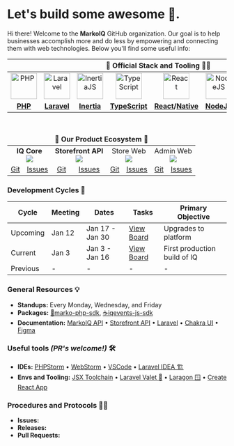 # Let's build some awesome 💩.

Hi there! Welcome to the **MarkoIQ** GitHub organization. Our goal is to help businesses accomplish more and do less by empowering and connecting them with web technologies. Below you'll find some useful info:

<div align="center"></div>

<div align="center">
<table width="100%">
<thead>
<tr>
<th colspan="8"><b>👷 Official Stack and Tooling 👷‍♀️</b></th>
</tr>
</thead>
<tbody>
<tr>
<td align="center"><img src="https://user-images.githubusercontent.com/4695165/148151056-95607298-0eb8-42cf-b00c-61a2f7046961.png" height="60" alt="PHP" /></td>
<td align="center"><img src="https://user-images.githubusercontent.com/4695165/148148479-bab4941f-9c10-4caf-9b08-d5ee437e6246.png" height="60" alt="Laravel" /></td>
<td align="center"><img src="https://user-images.githubusercontent.com/4695165/148149366-3c56f650-08a3-44c2-bbf2-7740482f290f.png" height="60" alt="InertiaJS" /></td>

<td align="center"><img src="https://user-images.githubusercontent.com/4695165/148148523-4790e3a1-a94c-499d-968e-29b133045ca9.png" height="60" alt="TypeScript"/></td>
<td align="center"><img src="https://user-images.githubusercontent.com/4695165/148149561-50f50b4b-5345-408a-86d4-050aba00b866.png" height="60" alt="React" /></td>
<td align="center"><img src="https://user-images.githubusercontent.com/4695165/148150115-3d47ecdc-61ce-462a-a3bd-0922ff49035e.png" height="60" alt="NodeJS" /></td>

<td align="center"><img src="https://user-images.githubusercontent.com/4695165/148150003-32991a3d-4dd3-4ba1-9444-3e5260878992.png" height="60" alt="OpenAPI" /></td>
<td align="center"><img src="https://user-images.githubusercontent.com/4695165/148150255-18b1af8e-bfc3-4710-b801-037b46b08f5c.png" height="60" alt="Postman" /></td>
</tr>
<tr>
  <td align="center"><b><a href="https://www.php.net/releases/8.1/en.php">PHP</a></b></td>
  <td align="center"><b><a href="https://www.laravel.com">Laravel</a></b></td>
  <td align="center"><b><a href="https://inertiajs.com/">Inertia</a></b></td>

  <td align="center"><b><a href="https://www.typescriptlang.org/docs/handbook/typescript-in-5-minutes.html">TypeScript</a></b></td>
  <td align="center"><b><a href="https://reactjs.org/tutorial/tutorial.html">React</a>/<a href="https://reactnative.dev/">Native</a></b></td>
  <td align="center"><b><a href="https://nodejs.org/">NodeJS</a></b></td>

  <td align="center"><b><a href="https://swagger.io/specification/">OpenAPI</a></b></td>
  <td align="center"><b><a href="https://lifespikesllc.postman.co/workspace/LifeSpikes~14fce070-3cc3-4f1e-adba-56da42f5bbf8/overview">Postman</a></b></td>
</tr>
</tbody>
</table>
</div>

<br />
<div align="center" width="100%">
<table width="100%">
<thead>
<tr>
<td colspan="8" align="center"><b>🙌 Our Product Ecosystem 🙌</b></td>
</tr>
</thead>
<tbody>
<tr>
<td colspan="2" align="center">
  <b>IQ Core</b><br>
  <a href="https://github.com/markoplace/marko-core/actions/workflows/build.yml">
    <img src="https://github.com/markoplace/marko-core/actions/workflows/build.yml/badge.svg?branch=master&event=push&kill_cache=1">
  </a>
</td>
<td colspan="2" align="center">
  <b>Storefront API</b><br>
  <a href="https://github.com/markoplace/marko-customer-api/actions/workflows/deploy.yml">
    <img src="https://github.com/markoplace/marko-customer-api/actions/workflows/deploy.yml/badge.svg?branch=master&event=push&kill_cache=1">
  </a>
</td>
<td colspan="2" align="center">
  Store Web<br>
  <a href="https://github.com/markoplace/marko-store/actions/workflows/build.yaml">
    <img src="https://github.com/markoplace/marko-store/actions/workflows/build.yaml/badge.svg?branch=master&event=push&kill_cache=1">
  </a>
</td>
<td colspan="2" align="center">
  Admin Web<br>
  <a href="https://github.com/markoplace/marko-ui-admin/actions/workflows/build.yml">
    <img src="https://github.com/markoplace/marko-ui-admin/actions/workflows/build.yml/badge.svg?branch=master&event=push&kill_cache=5">
  </a>
</td>
</tr>
<tr>
<td align="center"><a href="https://github.com/markoplace/marko-core">Git</a></td>
<td align="center"><a href="https://github.com/markoplace/marko-core/issues">Issues</a></td>

<td align="center"><a href="https://github.com/markoplace/marko-customer-api">Git</a></td>
<td align="center"><a href="https://github.com/markoplace/marko-customer-api/issues">Issues</a></td>

<td align="center"><a href="https://github.com/markoplace/marko-store">Git</a></td>
<td align="center"><a href="https://github.com/markoplace/marko-store/issues">Issues</a></td>

<td align="center"><a href="https://github.com/markoplace/marko-ui-admin">Git</a></td>
<td align="center"><a href="https://github.com/markoplace/marko-ui-admin/issues">Issues</a></td>
</tr>
</tbody>
</table>
</div>

### Development Cycles 🥋

| Cycle | Meeting | Dates | Tasks | Primary Objective |
| --- | --- | --- | --- | --- |
| Upcoming | Jan 12 | Jan 17 - Jan 30 | [View Board](https://github.com/orgs/markoplace/projects/4/views/20) | Upgrades to platform |
| Current | Jan 3 | Jan 3 - Jan 16 | [View Board](https://github.com/orgs/markoplace/projects/4/views/19) | First production build of IQ |
| Previous | - | - | - | - |

### General Resources 💡

- **Standups:** Every Monday, Wednesday, and Friday
- **Packages:** [🐘marko-php-sdk](https://github.com/markoplace/marko-php-sdk), [☕️iqevents-js-sdk](https://github.com/markoplace/iqevents-js-sdk)
- **Documentation:** [MarkoIQ API](https://docs.neith.io/) • [Storefront API](https://documenter.getpostman.com/view/11028303/UVXbuKmx) • [Laravel](https://laravel.com/docs/8.x) • [Chakra UI](https://chakra-ui.com/docs/getting-started) • [Figma](https://www.figma.com/files/team/1059917962084359153/MarkoIQ)

### Useful tools _(PR's welcome!)_ 🛠

- **IDEs:** [PHPStorm](https://www.jetbrains.com/phpstorm/) • [WebStorm](https://www.jetbrains.com/webstorm/) • [VSCode](https://code.visualstudio.com/) • [Laravel IDEA 🏗](https://laravel-idea.com/)
- **Envs and Tooling:**  [JSX Toolchain](https://laravel-mix.com/) • [Laravel Valet 🍎](https://github.com/laravel/valet) • [Laragon 🪟](https://laragon.org/) • [Create React App](https://github.com/facebook/create-react-app)


### Procedures and Protocols 👨‍🏫
- **Issues:**
- **Releases:**
- **Pull Requests:**
